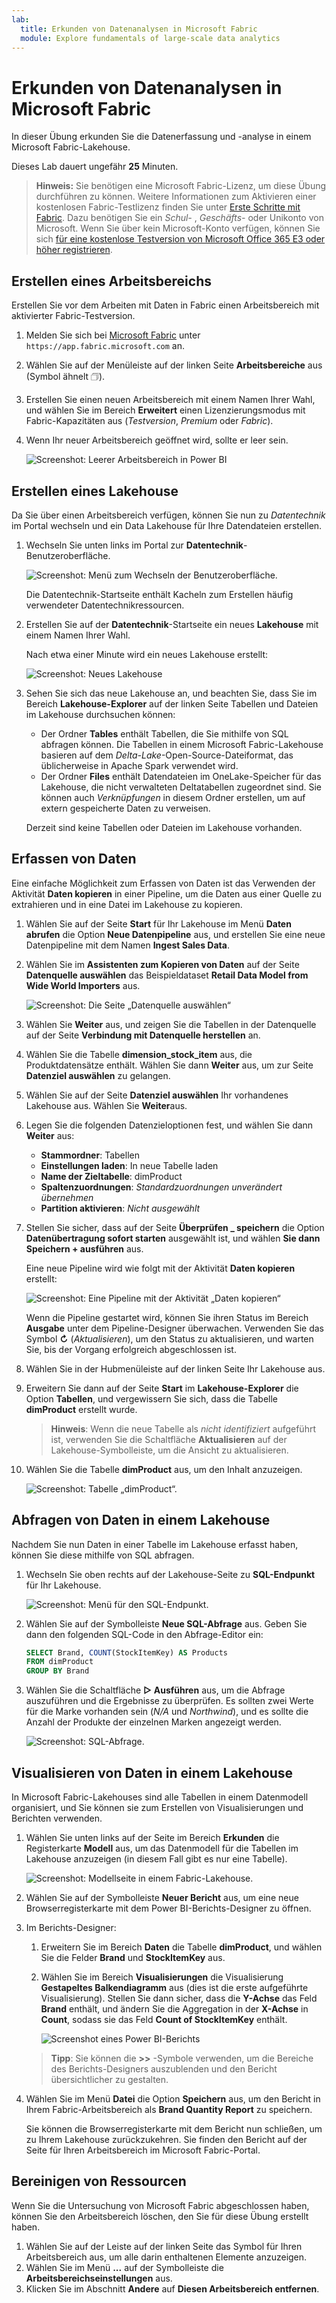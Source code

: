 ```yaml
---
lab:
  title: Erkunden von Datenanalysen in Microsoft Fabric
  module: Explore fundamentals of large-scale data analytics
---
```


# Erkunden von Datenanalysen in Microsoft Fabric

In dieser Übung erkunden Sie die Datenerfassung und -analyse in einem Microsoft Fabric-Lakehouse.

Dieses Lab dauert ungefähr **25** Minuten.

> **Hinweis:** Sie benötigen eine Microsoft Fabric-Lizenz, um diese Übung durchführen zu können. Weitere Informationen zum Aktivieren einer kostenlosen Fabric-Testlizenz finden Sie unter [Erste Schritte mit Fabric](https://learn.microsoft.com/fabric/get-started/fabric-trial). Dazu benötigen Sie ein *Schul-* , *Geschäfts-* oder Unikonto von Microsoft. Wenn Sie über kein Microsoft-Konto verfügen, können Sie sich [für eine kostenlose Testversion von Microsoft Office 365 E3 oder höher registrieren](https://www.microsoft.com/microsoft-365/business/compare-more-office-365-for-business-plans).

## Erstellen eines Arbeitsbereichs

Erstellen Sie vor dem Arbeiten mit Daten in Fabric einen Arbeitsbereich mit aktivierter Fabric-Testversion.

1. Melden Sie sich bei [Microsoft Fabric](https://app.fabric.microsoft.com) unter `https://app.fabric.microsoft.com` an.
2. Wählen Sie auf der Menüleiste auf der linken Seite **Arbeitsbereiche** aus (Symbol ähnelt &#128455;).
3. Erstellen Sie einen neuen Arbeitsbereich mit einem Namen Ihrer Wahl, und wählen Sie im Bereich **Erweitert** einen Lizenzierungsmodus mit Fabric-Kapazitäten aus (*Testversion*, *Premium* oder *Fabric*).
4. Wenn Ihr neuer Arbeitsbereich geöffnet wird, sollte er leer sein.

    ![Screenshot: Leerer Arbeitsbereich in Power BI](./Images/new-workspace.png)

## Erstellen eines Lakehouse

Da Sie über einen Arbeitsbereich verfügen, können Sie nun zu *Datentechnik* im Portal wechseln und ein Data Lakehouse für Ihre Datendateien erstellen.

1. Wechseln Sie unten links im Portal zur **Datentechnik**-Benutzeroberfläche.

    ![Screenshot: Menü zum Wechseln der Benutzeroberfläche.](./images/fabric-switcher.png)

    Die Datentechnik-Startseite enthält Kacheln zum Erstellen häufig verwendeter Datentechnikressourcen.

2. Erstellen Sie auf der **Datentechnik**-Startseite ein neues **Lakehouse** mit einem Namen Ihrer Wahl.

    Nach etwa einer Minute wird ein neues Lakehouse erstellt:

    ![Screenshot: Neues Lakehouse](./Images/new-lakehouse.png)

3. Sehen Sie sich das neue Lakehouse an, und beachten Sie, dass Sie im Bereich **Lakehouse-Explorer** auf der linken Seite Tabellen und Dateien im Lakehouse durchsuchen können:
    - Der Ordner **Tables** enthält Tabellen, die Sie mithilfe von SQL abfragen können. Die Tabellen in einem Microsoft Fabric-Lakehouse basieren auf dem *Delta-Lake*-Open-Source-Dateiformat, das üblicherweise in Apache Spark verwendet wird.
    - Der Ordner **Files** enthält Datendateien im OneLake-Speicher für das Lakehouse, die nicht verwalteten Deltatabellen zugeordnet sind. Sie können auch *Verknüpfungen* in diesem Ordner erstellen, um auf extern gespeicherte Daten zu verweisen.

    Derzeit sind keine Tabellen oder Dateien im Lakehouse vorhanden.

## Erfassen von Daten

Eine einfache Möglichkeit zum Erfassen von Daten ist das Verwenden der Aktivität **Daten kopieren** in einer Pipeline, um die Daten aus einer Quelle zu extrahieren und in eine Datei im Lakehouse zu kopieren.

1. Wählen Sie auf der Seite **Start** für Ihr Lakehouse im Menü **Daten abrufen** die Option **Neue Datenpipeline** aus, und erstellen Sie eine neue Datenpipeline mit dem Namen **Ingest Sales Data**.
1. Wählen Sie im **Assistenten zum Kopieren von Daten** auf der Seite **Datenquelle auswählen** das Beispieldataset **Retail Data Model from Wide World Importers** aus.

    ![Screenshot: Die Seite „Datenquelle auswählen“](./Images/choose-data-source.png)

1. Wählen Sie **Weiter** aus, und zeigen Sie die Tabellen in der Datenquelle auf der Seite **Verbindung mit Datenquelle herstellen** an.
1. Wählen Sie die Tabelle **dimension_stock_item** aus, die Produktdatensätze enthält. Wählen Sie dann **Weiter** aus, um zur Seite **Datenziel auswählen** zu gelangen.
1. Wählen Sie auf der Seite **Datenziel auswählen** Ihr vorhandenes Lakehouse aus. Wählen Sie **Weiter**aus.
1. Legen Sie die folgenden Datenzieloptionen fest, und wählen Sie dann **Weiter** aus:
    - **Stammordner**: Tabellen
    - **Einstellungen laden**: In neue Tabelle laden
    - **Name der Zieltabelle**: dimProduct
    - **Spaltenzuordnungen**: *Standardzuordnungen unverändert übernehmen*
    - **Partition aktivieren**: *Nicht ausgewählt*
1. Stellen Sie sicher, dass auf der Seite **Überprüfen _ speichern** die Option **Datenübertragung sofort starten** ausgewählt ist, und wählen **Sie dann Speichern + ausführen** aus.

    Eine neue Pipeline wird wie folgt mit der Aktivität **Daten kopieren** erstellt:

    ![Screenshot: Eine Pipeline mit der Aktivität „Daten kopieren“](./Images/copy-data-pipeline.png)

    Wenn die Pipeline gestartet wird, können Sie ihren Status im Bereich **Ausgabe** unter dem Pipeline-Designer überwachen. Verwenden Sie das Symbol **&#8635;** (*Aktualisieren*), um den Status zu aktualisieren, und warten Sie, bis der Vorgang erfolgreich abgeschlossen ist.

1. Wählen Sie in der Hubmenüleiste auf der linken Seite Ihr Lakehouse aus.
1. Erweitern Sie dann auf der Seite **Start** im **Lakehouse-Explorer** die Option **Tabellen**, und vergewissern Sie sich, dass die Tabelle **dimProduct** erstellt wurde.

    > **Hinweis**: Wenn die neue Tabelle als *nicht identifiziert* aufgeführt ist, verwenden Sie die Schaltfläche **Aktualisieren** auf der Lakehouse-Symbolleiste, um die Ansicht zu aktualisieren.

1. Wählen Sie die Tabelle **dimProduct** aus, um den Inhalt anzuzeigen.

    ![Screenshot: Tabelle „dimProduct“.](./images/dimProduct.png)

## Abfragen von Daten in einem Lakehouse

Nachdem Sie nun Daten in einer Tabelle im Lakehouse erfasst haben, können Sie diese mithilfe von SQL abfragen.

1. Wechseln Sie oben rechts auf der Lakehouse-Seite zu **SQL-Endpunkt** für Ihr Lakehouse.

    ![Screenshot: Menü für den SQL-Endpunkt.](./images/endpoint-switcher.png)

1. Wählen Sie auf der Symbolleiste **Neue SQL-Abfrage** aus. Geben Sie dann den folgenden SQL-Code in den Abfrage-Editor ein:

    ```sql
    SELECT Brand, COUNT(StockItemKey) AS Products
    FROM dimProduct
    GROUP BY Brand
    ```

1. Wählen Sie die Schaltfläche **&#9655; Ausführen** aus, um die Abfrage auszuführen und die Ergebnisse zu überprüfen. Es sollten zwei Werte für die Marke vorhanden sein (*N/A* und *Northwind*), und es sollte die Anzahl der Produkte der einzelnen Marken angezeigt werden.

    ![Screenshot: SQL-Abfrage.](./images/sql-query.png)

## Visualisieren von Daten in einem Lakehouse

In Microsoft Fabric-Lakehouses sind alle Tabellen in einem Datenmodell organisiert, und Sie können sie zum Erstellen von Visualisierungen und Berichten verwenden.

1. Wählen Sie unten links auf der Seite im Bereich **Erkunden** die Registerkarte **Modell** aus, um das Datenmodell für die Tabellen im Lakehouse anzuzeigen (in diesem Fall gibt es nur eine Tabelle).

    ![Screenshot: Modellseite in einem Fabric-Lakehouse.](./images/fabric-model.png)

1. Wählen Sie auf der Symbolleiste **Neuer Bericht** aus, um eine neue Browserregisterkarte mit dem Power BI-Berichts-Designer zu öffnen.
1. Im Berichts-Designer:
    1. Erweitern Sie im Bereich **Daten** die Tabelle **dimProduct**, und wählen Sie die Felder **Brand** und **StockItemKey** aus.
    1. Wählen Sie im Bereich **Visualisierungen** die Visualisierung **Gestapeltes Balkendiagramm** aus (dies ist die erste aufgeführte Visualisierung). Stellen Sie dann sicher, dass die **Y-Achse** das Feld **Brand** enthält, und ändern Sie die Aggregation in der **X-Achse** in **Count**, sodass sie das Feld **Count of StockItemKey** enthält.
    
        ![Screenshot eines Power BI-Berichts](./images/fabric-report.png)

    > **Tipp**: Sie können die **>>** -Symbole verwenden, um die Bereiche des Berichts-Designers auszublenden und den Bericht übersichtlicher zu gestalten.

1. Wählen Sie im Menü **Datei** die Option **Speichern** aus, um den Bericht in Ihrem Fabric-Arbeitsbereich als **Brand Quantity Report** zu speichern.

    Sie können die Browserregisterkarte mit dem Bericht nun schließen, um zu Ihrem Lakehouse zurückzukehren. Sie finden den Bericht auf der Seite für Ihren Arbeitsbereich im Microsoft Fabric-Portal.

## Bereinigen von Ressourcen

Wenn Sie die Untersuchung von Microsoft Fabric abgeschlossen haben, können Sie den Arbeitsbereich löschen, den Sie für diese Übung erstellt haben.

1. Wählen Sie auf der Leiste auf der linken Seite das Symbol für Ihren Arbeitsbereich aus, um alle darin enthaltenen Elemente anzuzeigen.
2. Wählen Sie im Menü **...** auf der Symbolleiste die **Arbeitsbereichseinstellungen** aus.
3. Klicken Sie im Abschnitt **Andere** auf **Diesen Arbeitsbereich entfernen**.
